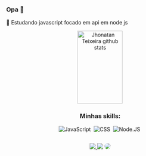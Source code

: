 ### Opa 👋

🌱 Estudando javascript focado em api em node js

<div align="center">  
  <img width="49%" height="195px" src="https://github-readme-stats.vercel.app/api?username=JhonyTeixeira&show_icons=true&count_private=true&hide_border=true&title_color=527c9d&icon_color=4798ff&text_color=c9d1d9&bg_color=2d333b" alt="Jhonatan Teixeira github stats" /> 
  
  <!-- <img width="50%" height="195px" src="https://github-readme-stats.vercel.app/api/top-langs/?username=JhonyTeixeira&layout=compact&hide_border=true&title_color=527c9d&text_color=ff91a4&bg_color=2d333b" />
</div> -->

 ### Minhas skills:         
![JavaScript](https://img.shields.io/badge/-JavaScript-0D1117?style=for-the-badge&logo=javascript&labelColor=0D1117)&nbsp;
![CSS](https://img.shields.io/badge/-CSS-0D1117?style=for-the-badge&logo=CSS3&logoColor=1572B6&labelColor=0D1117)&nbsp;
![Node.JS](https://img.shields.io/badge/-Node.JS-0D1117?style=for-the-badge&logo=node.js&labelColor=0D1117&textColor=0D1117)&nbsp;

##

<div align=""> 
<a href="https://www.instagram.com/jhony.exe_/" target="_blank"><img src="https://img.shields.io/badge/-Instagram-DD2A7B?style=for-the-badge&logo=instagram&logoColor=white"</a>
<a href = "mailto:jhonyteixeira2000@gmail.com"> <img src="https://img.shields.io/badge/-Gmail-%23333?style=for-the-badge&logo=gmail&logoColor=white" target="_blank"></a>
<a href="https://www.linkedin.com/in/jhonatan-teixeira-a99899195/" target="_blank"><img src="https://img.shields.io/badge/-LinkedIn-%230077B5?style=for-the-badge&logo=linkedin&logoColor=white" style="border-radius: 30px" target="_blank"></a> 
 </div>
          



          




